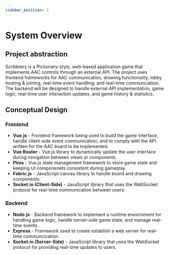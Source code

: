 ```yaml
---
sidebar_position: 1
---
```


# System Overview
## Project abstraction

Scribblers is a Pictionary-style, web-based application game that implements AAC controls through an external API. The project uses frontend frameworks for AAC communication, drawing functionality, lobby hosting & joining, real-time event handling, and real-time communciation. The backend will be designed to handle external API implementation, game logic, real-time user interaction updates, and game history & statisitcs. 

## Conceptual Design
### Frontend  
* **Vue.js** - Frontend framework being used to build the game interface, handle client-side event communication, and to comply with the API written for the AAC board to be implemented.
* **Vue Router** - Vue.js library to dynamically update the user interface during navigation between views or components.
* **Pinia** - Vue.js state management framework to store game state and keeping UI componenets consistent during gameplay.
* **Fabric.js** - JavaScript canvas library to handle board and drawing components.
* **Socket.io (Client-Side)** - JavaScript library that uses the WebSocket protocol for real-time communication between users.

### Backend
* **Node.js** - Backend framework to implement a runtime enviornment for handling game logic, handle server-side game state, and manage real-time events.
* **Express** - Framework used to create establish a web server for real-time communcication.
* **Socket.io (Server-Side)** - JavaScript library that uses the WebSocket protocol for providing real-time updates to users.
